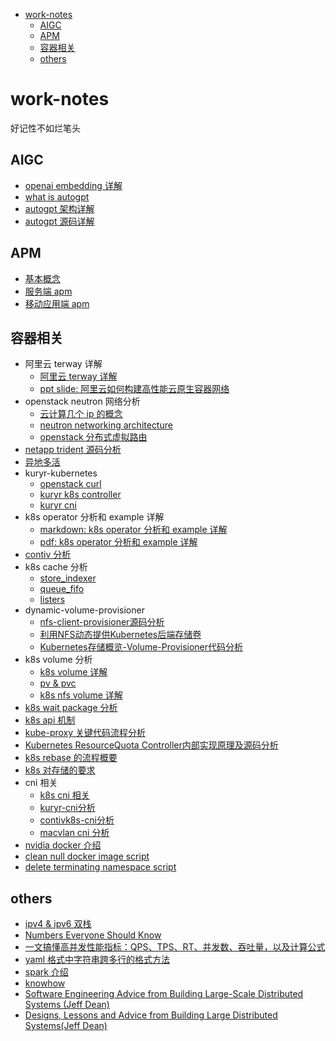 <!-- TOC -->

- [work-notes](#work-notes)
    - [AIGC](#aigc)
    - [APM](#apm)
    - [容器相关](#容器相关)
    - [others](#others)

<!-- END doctoc generated TOC please keep comment here to allow auto update -->

<a id="markdown-work-notes" name="work-notes"></a>
# work-notes

好记性不如烂笔头

<a id="markdown-aigc" name="aigc"></a>
## AIGC

- [openai embedding 详解](aigc/openai_text_embedding.md)
- [what is autogpt](aigc/what_is_autogpt.md)
- [autogpt 架构详解](aigc/autogpt_architecture.md)
- [autogpt 源码详解](aigc/autogpt_details.md)

<a id="markdown-apm" name="apm"></a>
## APM

- [基本概念](apm/apm.md)
- [服务端 apm](apm/服务端-apm.md)
- [移动应用端 apm](apm/移动应用端-apm.md)

<a id="markdown-容器相关" name="容器相关"></a>
## 容器相关

- 阿里云 terway 详解
    - [阿里云 terway 详解](terway/terway.md)
    - [ppt slide: 阿里云如何构建高性能云原生容器网络](terway/Terway-详解.pdf)
- openstack neutron 网络分析
    - [云计算几个 ip 的概念](openstack/neutron/ip_types.md)
    - [neutron networking architecture](openstack/neutron/neutron.md)
    - [openstack 分布式虚拟路由](openstack/neutron/dvr.md)
- [netapp trident 源码分析](netapp-trident/trident.md)
- [异地多活](multi-site-ha/msha.md)
- kuryr-kubernetes
    - [openstack curl](kuryr-kubernetes/openstack_curl.md)
    - [kuryr k8s controller](kuryr-kubernetes/kuryr-k8s-controller.md)
    - [kuryr cni](kuryr-kubernetes/kuryr-cni.md)
- k8s operator 分析和 example 详解
    - [markdown: k8s operator 分析和 example 详解](k8s-operator-example/readme.md)
    - [pdf: k8s operator 分析和 example 详解](k8s-operator-example/readme.pdf)
- [contiv 分析](contiv/README.md)
- k8s cache 分析
    - [store_indexer](cache/Store_Indexer.md)
    - [queue_fifo](cache/Queue_FIFO.md)
    - [listers](cache/listers.md)
- dynamic-volume-provisioner
    - [nfs-client-provisioner源码分析](dynamic-volume-provisioner/nfs-client-provisioner源码分析.webarchive)
    - [利用NFS动态提供Kubernetes后端存储卷](dynamic-volume-provisioner/利用NFS动态提供Kubernetes后端存储卷.webarchive)
    - [Kubernetes存储概览-Volume-Provisioner代码分析](dynamic-volume-provisioner/Kubernetes存储概览-Volume-Provisioner代码分析.pdf)
- k8s volume 分析
    - [k8s volume 详解](volume/volume.md)
    - [pv & pvc](volume/pv_pvc.md)
    - [k8s nfs volume 详解](volume/nfs-plugin.md)
- [k8s wait package 分析](wait/wait.md)
- [k8s api 机制](k8s/api.md)
- [kube-proxy 关键代码流程分析](k8s/kube-proxy.md)
- [Kubernetes ResourceQuota Controller内部实现原理及源码分析](k8s/Kubernetes-ResourceQuota-Controller内部实现原理及源码分析.webarchive)
- [k8s rebase 的流程概要](k8s/rebase.md)
- [k8s 对存储的要求](k8s/require-for-storage.md)
- cni 相关
    - [k8s cni 相关](k8s/kubernetes-network.md)
    - [kuryr-cni分析](kuryr-kubernetes/kuryr-cni.md)
    - [contivk8s-cni分析](contiv/contivk8s-cni%E5%88%86%E6%9E%90.md)
    - [macvlan cni 分析](https://github.com/keontang/knowhow/blob/main/ipvlan-macvlan/macvlan-cni.md)
- [nvidia docker 介绍](k8s/nvidia-docker.md)
- [clean null docker image script](k8s/clean-null-docker-image.sh)
- [delete terminating namespace script](k8s/delete_terminating_namespace.sh)

<a id="markdown-others" name="others"></a>
## others

- [ipv4 & ipv6 双栈](others/dual-stack-base.md)
- [Numbers Everyone Should Know](others/numbers-everyone-should-know.md)
- [一文搞懂高并发性能指标：QPS、TPS、RT、并发数、吞吐量，以及计算公式](others/high-throughput-metrics.md)
- [yaml 格式中字符串跨多行的格式方法](others/yaml.md)
- [spark 介绍](spark/README.md)
- [knowhow](https://github.com/keontang/knowhow)
- [Software Engineering Advice from Building Large-Scale Distributed Systems (Jeff Dean)](others/Software_Engineering_Advice_from_Building_Large-Scale_Distributed_Systems.pdf)
- [Designs, Lessons and Advice from Building Large Distributed Systems(Jeff Dean)](others/dean-keynote-ladis2009-scalable-distributed-google.pdf)
